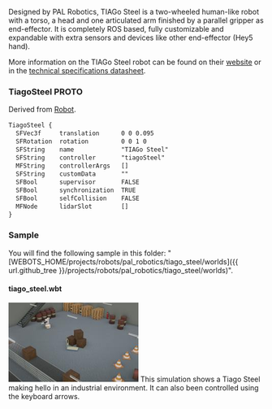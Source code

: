 Designed by PAL Robotics, TIAGo Steel is a two-wheeled human-like robot with a torso, a head and one articulated arm finished by a parallel gripper as end-effector.
It is completely ROS based, fully customizable and expandable with extra sensors and devices like other end-effector (Hey5 hand).

More information on the TIAGo Steel robot can be found on their [website](http://pal-robotics.com/robots/tiago/) or in the [technical specifications datasheet](http://pal-robotics.com/wp-content/uploads/2019/07/Datasheet_TIAGo_Complete.pdf).

### TiagoSteel PROTO

Derived from [Robot](https://cyberbotics.com/doc/reference/robot).

```
TiagoSteel {
  SFVec3f     translation      0 0 0.095
  SFRotation  rotation         0 0 1 0
  SFString    name             "TIAGo Steel"
  SFString    controller       "tiagoSteel"
  MFString    controllerArgs   []
  SFString    customData       ""
  SFBool      supervisor       FALSE
  SFBool      synchronization  TRUE
  SFBool      selfCollision    FALSE
  MFNode      lidarSlot        []
}
```

### Sample

You will find the following sample in this folder: "[WEBOTS\_HOME/projects/robots/pal\_robotics/tiago\_steel/worlds]({{ url.github_tree }}/projects/robots/pal_robotics/tiago_steel/worlds)".

#### tiago\_steel.wbt

![tiago_steel.wbt.png](images/tiago_steel/tiago_steel.wbt.thumbnail.jpg) This simulation shows a Tiago Steel making hello in an industrial environment.
It can also been controlled using the keyboard arrows.
